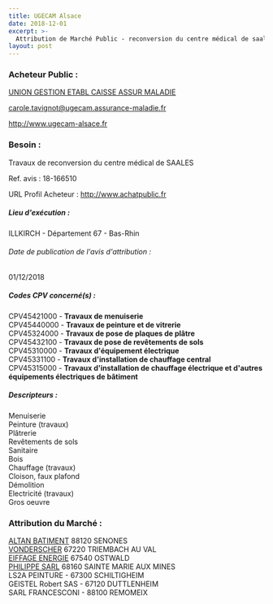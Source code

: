 ```yaml
---
title: UGECAM Alsace
date: 2018-12-01
excerpt: >-
  Attribution de Marché Public - reconversion du centre médical de saales
layout: post
---
```


### Acheteur Public : 
<a href="/acheteur-139/siren-424810257"> UNION GESTION ETABL CAISSE ASSUR MALADIE</a><br/>



carole.tavignot@ugecam.assurance-maladie.fr


http://www.ugecam-alsace.fr
### Besoin :

Travaux de reconversion du centre médical de SAALES

Ref. avis : 18-166510

URL Profil Acheteur : http://www.achatpublic.fr

##### Lieu d'exécution :

ILLKIRCH - Département 67 - Bas-Rhin

###### Date de publication de l'avis d'attribution : 
01/12/2018

##### Codes CPV concerné(s) :
CPV45421000 - **Travaux de menuiserie** <br/>
CPV45440000 - **Travaux de peinture et de vitrerie** <br/>
CPV45324000 - **Travaux de pose de plaques de plâtre** <br/>
CPV45432100 - **Travaux de pose de revêtements de sols** <br/>
CPV45310000 - **Travaux d'équipement électrique** <br/>
CPV45331100 - **Travaux d'installation de chauffage central** <br/>
CPV45315000 - **Travaux d'installation de chauffage électrique et d'autres équipements électriques de bâtiment** <br/>

##### Descripteurs :
Menuiserie <br/>
Peinture (travaux) <br/>
Plâtrerie <br/>
Revêtements de sols <br/>
Sanitaire <br/>
Bois <br/>
Chauffage (travaux) <br/>
Cloison, faux plafond <br/>
Démolition <br/>
Electricité (travaux) <br/>
Gros oeuvre <br/>

### Attribution du Marché :
<a href="/entreprise-547/siren-331551549"> ALTAN BATIMENT</a>     88120 SENONES <br/>
<a href="/entreprise-560/siren-432976785"> VONDERSCHER</a>     67220 TRIEMBACH AU VAL <br/>
<a href="/entreprise-553/siren-388758708"> EIFFAGE ENERGIE</a>     67540 OSTWALD <br/>
<a href="/entreprise-555/siren-398574749"> PHILIPPE SARL</a>     68160 SAINTE MARIE AUX MINES <br/>
LS2A PEINTURE -  67300 SCHILTIGHEIM <br/>
GEISTEL Robert SAS -  67120 DUTTLENHEIM <br/>
SARL FRANCESCONI -  88100 REMOMEIX <br/>

